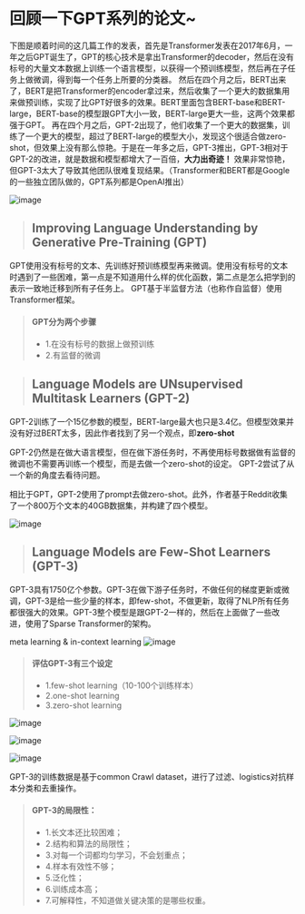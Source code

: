 # 回顾一下**GPT**系列的论文~ 

下图是顺着时间的这几篇工作的发表，首先是Transformer发表在2017年6月，一年之后GPT诞生了，GPT的核心技术是拿出Transformer的decoder，然后在没有标号的大量文本数据上训练一个语言模型，以获得一个预训练模型，然后再在子任务上做微调，得到每一个任务上所要的分类器。
然后在四个月之后，BERT出来了，BERT是把Transformer的encoder拿过来，然后收集了一个更大的数据集用来做预训练，实现了比GPT好很多的效果。BERT里面包含BERT-base和BERT-large，BERT-base的模型跟GPT大小一致，BERT-large更大一些，这两个效果都强于GPT。
再在四个月之后，GPT-2出现了，他们收集了一个更大的数据集，训练了一个更大的模型，超过了BERT-large的模型大小，发现这个很适合做zero-shot，但效果上没有那么惊艳。于是在一年多之后，GPT-3推出，GPT-3相对于GPT-2的改进，就是数据和模型都增大了一百倍，**大力出奇迹！**
效果非常惊艳，但GPT-3太大了导致其他团队很难复现结果。（Transformer和BERT都是Google的一些独立团队做的，GPT系列都是OpenAI推出）


 ![image](https://github.com/zw510644628/zw510644628.github.io/assets/50043212/eb969152-8901-4dcb-acb7-4a9861cfb479)

> ## Improving Language Understanding by Generative Pre-Training (GPT)

GPT使用没有标号的文本、先训练好预训练模型再来微调。使用没有标号的文本时遇到了一些困难，第一点是不知道用什么样的优化函数，第二点是怎么把学到的表示一致地迁移到所有子任务上。
GPT基于半监督方法（也称作自监督）使用Transformer框架。

> #### GPT分为两个步骤
>
> - 1.在没有标号的数据上做预训练
> - 2.有监督的微调

> ## Language Models are UNsupervised Multitask Learners (GPT-2)

GPT-2训练了一个15亿参数的模型，BERT-large最大也只是3.4亿。但模型效果并没有好过BERT太多，因此作者找到了另一个观点，即**zero-shot**

GPT-2仍然是在做大语言模型，但在做下游任务时，不再使用标号数据做有监督的微调也不需要再训练一个模型，而是去做一个zero-shot的设定。
GPT-2尝试了从一个新的角度去看待问题。

相比于GPT，GPT-2使用了prompt去做zero-shot。此外，作者基于Reddit收集了一个800万个文本的40GB数据集，并构建了四个模型。

 ![image](https://github.com/zw510644628/zw510644628.github.io/assets/50043212/54da798c-4067-4191-8fe7-2ec24a226423)

 > ## Language Models are Few-Shot Learners (GPT-3)

GPT-3具有1750亿个参数。GPT-3在做下游子任务时，不做任何的梯度更新或微调，GPT-3是给一些少量的样本，即few-shot，不做更新，取得了NLP所有任务都很强大的效果。GPT-3整个模型是跟GPT-2一样的，然后在上面做了一些改进，使用了Sparse Transformer的架构。

meta learning & in-context learning
 ![image](https://github.com/zw510644628/zw510644628.github.io/assets/50043212/e66f28c6-8e34-43dd-959c-461bfa945b21)

> #### 评估GPT-3有三个设定
>
> - 1.few-shot learning（10-100个训练样本）
> - 2.one-shot learning
> - 3.zero-shot learning

 ![image](https://github.com/zw510644628/zw510644628.github.io/assets/50043212/70c4746e-dbd3-41d5-a694-db60f6ffda27)
 
 ![image](https://github.com/zw510644628/zw510644628.github.io/assets/50043212/12c0b978-ad22-4922-8463-ad81da21ff56)

 ![image](https://github.com/zw510644628/zw510644628.github.io/assets/50043212/e26477d3-b2bb-42a0-a278-b61ee8fdf45b)

GPT-3的训练数据是基于common Crawl dataset，进行了过滤、logistics对抗样本分类和去重操作。

> #### GPT-3的局限性：
>
> - 1.长文本还比较困难；
> - 2.结构和算法的局限性；
> - 3.对每一个词都均匀学习，不会划重点；
> - 4.样本有效性不够；
> - 5.泛化性；
> - 6.训练成本高；
> - 7.可解释性，不知道做关键决策的是哪些权重。





